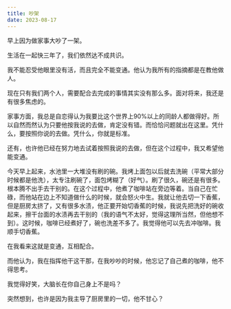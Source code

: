 ```yaml
---
title: 吵架
date: 2023-08-17
---
```

早上因为做家事大吵了一架。

生活在一起快三年了，我们依然达不成共识。

我不能忍受他眼里没有活，而且完全不能变通。他认为我所有的指摘都是在教他做人。

现在只有我们两个人，需要配合去完成的事情其实没有那么多。面对将来，我还是有很多焦虑的。

家事方面，我总是自恋得认为我要比这个世界上90%以上的同龄人都做得好。所以自然而然认为只要他按我说的去做，肯定没有错。而恰恰问题就出在这里。凭什么，要按照你说的去做。凭什么，你就是标准。

还有，也许他已经在努力地去试着按照我说的去做，但在这个过程中，我又希望他能变通。

今天早上起来，水池里一大堆没有刷的碗。我烤上面包以后就去洗碗（平常大部分时候都是他洗），太专注刷碗了，面包烤糊了（好气）。刷了很久，碗还是有很多。根本腾不出手去干别的。在这个过程中，他煮了咖啡站在旁边等着。当自己在忙碌，而他站在边上不知道做什么的时候，就会怒火中生。我就让他去切一下香蕉，但是厨房太挤了，又有很多水渍，他正要开始切香蕉的时候，我说先把洗好的碗收起来，擦干台面的水渍再去干别的（我的语气不太好，觉得这理所当然，但他想不到）。这时候，咖啡已经煮好了，碗也洗差不多了。我觉得他可以先去冲咖啡。我顺手切香蕉。

在我看来这就是变通，互相配合。

而他认为，我在指挥他干这干那，在我吵吵的时候，他忘记了自己煮的咖啡，他不得思考。

我觉得好笑，大脑长在你自己身上不是吗？

突然想到，也许是因为我主导了厨房里的一切，他不甘心？